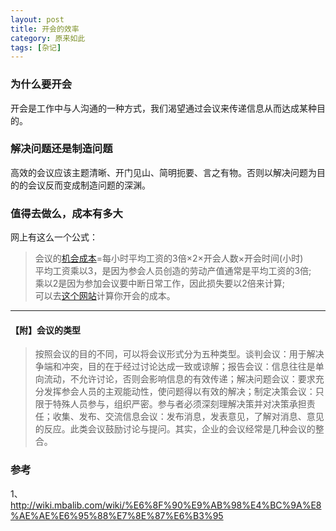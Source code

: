 ```yaml
---
layout: post
title: 开会的效率
category: 原来如此
tags: [杂记]
---
```


### 为什么要开会

开会是工作中与人沟通的一种方式，我们渴望通过会议来传递信息从而达成某种目的。

### 解决问题还是制造问题

高效的会议应该主题清晰、开门见山、简明扼要、言之有物。否则以解决问题为目的的会议反而变成制造问题的深渊。

### 值得去做么，成本有多大

网上有这么一个公式：  
>会议的[机会成本](https://zh.wikipedia.org/zh-cn/%E6%9C%BA%E4%BC%9A%E6%88%90%E6%9C%AC)=每小时平均工资的3倍×2×开会人数×开会时间(小时)  
平均工资乘以3，是因为参会人员创造的劳动产值通常是平均工资的3倍;  
乘以2是因为参加会议要中断日常工作，因此损失要以2倍来计算;    
可以去[这个网站](http://www.effectivemeetings.com/diversions/meetingcost.asp)计算你开会的成本。  

***
#### 【附】会议的类型

>按照会议的目的不同，可以将会议形式分为五种类型。谈判会议：用于解决争端和冲突，目的在于经过讨论达成一致或谅解；报告会议：信息往往是单向流动，不允许讨论，否则会影响信息的有效传递；解决问题会议：要求充分发挥参会人员的主观能动性，使问题得以有效的解决；制定决策会议：只限于特殊人员参与，组织严密。参与者必须深刻理解决策并对决策承担责任；收集、发布、交流信息会议：发布消息，发表意见，了解对消息、意见的反应。此类会议鼓励讨论与提问。其实，企业的会议经常是几种会议的整合。

### 参考
1、<http://wiki.mbalib.com/wiki/%E6%8F%90%E9%AB%98%E4%BC%9A%E8%AE%AE%E6%95%88%E7%8E%87%E6%B3%95>
